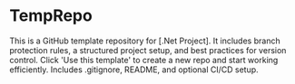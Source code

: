 # TempRepo
This is a GitHub template repository for [.Net Project]. It includes branch protection rules, a structured project setup, and best practices for version control. Click 'Use this template' to create a new repo and start working efficiently. Includes .gitignore, README, and optional CI/CD setup.
